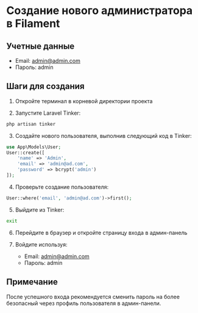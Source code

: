 # Создание нового администратора в Filament

## Учетные данные

-   Email: admin@admin.com
-   Пароль: admin

## Шаги для создания

1. Откройте терминал в корневой директории проекта

2. Запустите Laravel Tinker:

```bash
php artisan tinker
```

3. Создайте нового пользователя, выполнив следующий код в Tinker:

```php
use App\Models\User;
User::create([
    'name' => 'Admin',
    'email' => 'admin@ad.com',
    'password' => bcrypt('admin')
]);
```

4. Проверьте создание пользователя:

```php
User::where('email', 'admin@ad.com')->first();
```

5. Выйдите из Tinker:

```bash
exit
```

6. Перейдите в браузер и откройте страницу входа в админ-панель

7. Войдите используя:
    - Email: admin@admin.com
    - Пароль: admin

## Примечание

После успешного входа рекомендуется сменить пароль на более безопасный через профиль пользователя в админ-панели.
